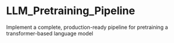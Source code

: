 # LLM_Pretraining_Pipeline
Implement a complete, production-ready pipeline for pretraining a transformer-based language model 
